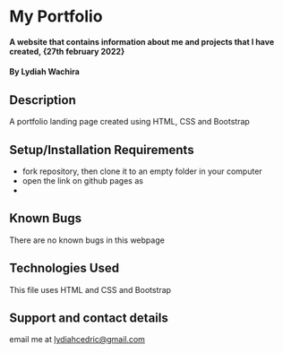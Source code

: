 # My Portfolio
#### A website that contains information about me and projects that I have created, {27th february 2022}
#### By **Lydiah Wachira**
## Description
A portfolio landing page created using HTML, CSS and Bootstrap
## Setup/Installation Requirements
* fork repository, then clone it to an empty folder in your computer
* open the link on github pages as 
* 
## Known Bugs
There are no known bugs in this webpage
## Technologies Used
This file uses HTML and CSS and Bootstrap
## Support and contact details
email me at lydiahcedric@gmail.com

